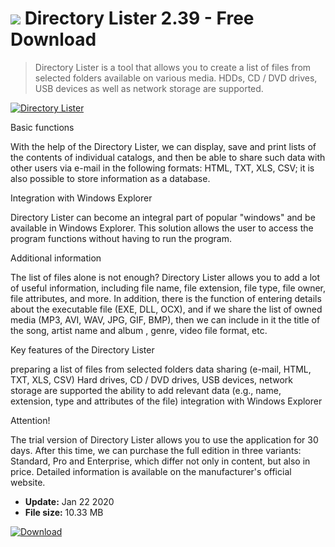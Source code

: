 # ![](https://cdn.softexe.net/static/icon/8/directory-lister-8475.png) Directory Lister 2.39 - Free Download

> Directory Lister is a tool that allows you to create a list of files from selected folders available on various media. HDDs, CD / DVD drives, USB devices as well as network storage are supported.

[![Directory Lister](https://gallery.dpcdn.pl/imgc/Tools/90793/g_-_420x350_1.5_-_x5793f298-cf09-4d9b-aca1-90c2a89221f3.jpg)](https://softexe.net/win/system/other/directory-lister:hdge.html)

Basic functions
 
 With the help of the Directory Lister, we can display, save and print lists of the contents of individual catalogs, and then be able to share such data with other users via e-mail in the following formats: HTML, TXT, XLS, CSV; it is also possible to store information as a database.
 
 Integration with Windows Explorer
 
 Directory Lister can become an integral part of popular "windows" and be available in Windows Explorer. This solution allows the user to access the program functions without having to run the program.
 
 Additional information
 
 The list of files alone is not enough? Directory Lister allows you to add a lot of useful information, including file name, file extension, file type, file owner, file attributes, and more. In addition, there is the function of entering details about the executable file (EXE, DLL, OCX), and if we share the list of owned media (MP3, AVI, WAV, JPG, GIF, BMP), then we can include in it the title of the song, artist name and album , genre, video file format, etc.
 
 Key features of the Directory Lister
 
 preparing a list of files from selected folders
 data sharing (e-mail, HTML, TXT, XLS, CSV)
 Hard drives, CD / DVD drives, USB devices, network storage are supported
 the ability to add relevant data (e.g., name, extension, type and attributes of the file)
 integration with Windows Explorer
 
 Attention! 
 
 The trial version of Directory Lister allows you to use the application for 30 days. After this time, we can purchase the full edition in three variants: Standard, Pro and Enterprise, which differ not only in content, but also in price. Detailed information is available on the manufacturer's official website.


- **Update:** Jan 22 2020
- **File size:** 10.33 MB

[![Download](https://cdn.softexe.net/static/img/download.png)](https://softexe.net/win/system/other/directory-lister:hdge.html)

